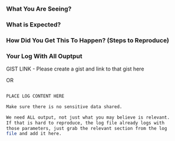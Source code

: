 <!--
BEFORE YOU SUBMIT AN ISSUE, PLEASE READ https://github.com/chocolatey/choco#submitting-issues

DO NOT CREATE ISSUES FOR PACKAGES. Read https://github.com/chocolatey/choco#submitting-issues

DO NOT CREATE AN ISSUE FOR A QUESTION - questions are better served as email or chat.
- email - http://groups.google.com/group/chocolatey
-  chat - https://gitter.im/chocolatey/choco

DELETE EVERYTHING IN THIS COMMENT BLOCK

## Template for Bug Reports
-->

### What You Are Seeing?

### What is Expected?

### How Did You Get This To Happen? (Steps to Reproduce)

### Your Log With All Ouptput

GIST LINK - Please create a gist and link to that gist here

OR

~~~sh

PLACE LOG CONTENT HERE

Make sure there is no sensitive data shared.

We need ALL output, not just what you may believe is relevant.
If that is hard to reproduce, the log file already logs with
those parameters, just grab the relevant section from the log
file and add it here.

~~~
